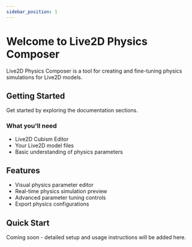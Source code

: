 ```yaml
---
sidebar_position: 1
---
```


# Welcome to Live2D Physics Composer

Live2D Physics Composer is a tool for creating and fine-tuning physics simulations for Live2D models.

## Getting Started

Get started by exploring the documentation sections.

### What you'll need

- Live2D Cubism Editor
- Your Live2D model files
- Basic understanding of physics parameters

## Features

- Visual physics parameter editor
- Real-time physics simulation preview
- Advanced parameter tuning controls
- Export physics configurations

## Quick Start

Coming soon - detailed setup and usage instructions will be added here.

